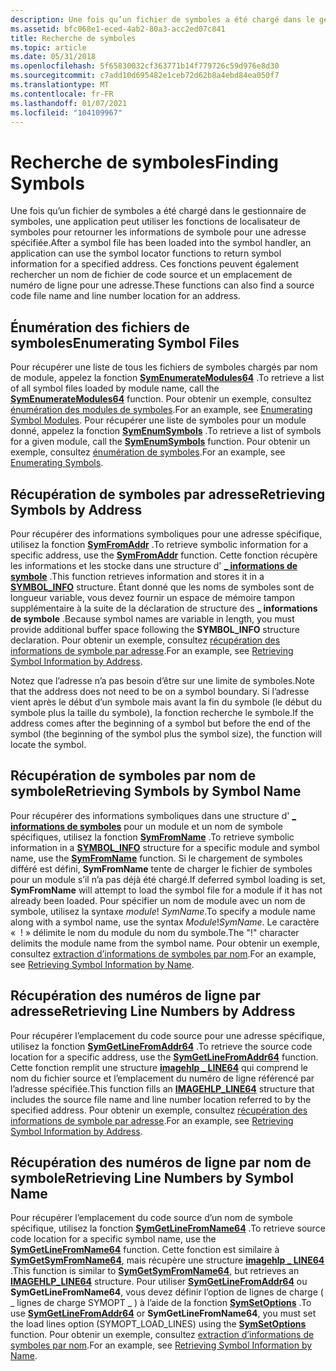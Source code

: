 ```yaml
---
description: Une fois qu’un fichier de symboles a été chargé dans le gestionnaire de symboles, une application peut utiliser les fonctions de localisateur de symboles pour retourner les informations de symbole pour une adresse spécifiée.
ms.assetid: bfc068e1-eced-4ab2-80a3-acc2ed07c841
title: Recherche de symboles
ms.topic: article
ms.date: 05/31/2018
ms.openlocfilehash: 5f65830032cf363771b14f779726c59d976e8d30
ms.sourcegitcommit: c7add10d695482e1ceb72d62b8a4ebd84ea050f7
ms.translationtype: MT
ms.contentlocale: fr-FR
ms.lasthandoff: 01/07/2021
ms.locfileid: "104109967"
---
```

# <a name="finding-symbols"></a><span data-ttu-id="87d7d-103">Recherche de symboles</span><span class="sxs-lookup"><span data-stu-id="87d7d-103">Finding Symbols</span></span>

<span data-ttu-id="87d7d-104">Une fois qu’un fichier de symboles a été chargé dans le gestionnaire de symboles, une application peut utiliser les fonctions de localisateur de symboles pour retourner les informations de symbole pour une adresse spécifiée.</span><span class="sxs-lookup"><span data-stu-id="87d7d-104">After a symbol file has been loaded into the symbol handler, an application can use the symbol locator functions to return symbol information for a specified address.</span></span> <span data-ttu-id="87d7d-105">Ces fonctions peuvent également rechercher un nom de fichier de code source et un emplacement de numéro de ligne pour une adresse.</span><span class="sxs-lookup"><span data-stu-id="87d7d-105">These functions can also find a source code file name and line number location for an address.</span></span>

## <a name="enumerating-symbol-files"></a><span data-ttu-id="87d7d-106">Énumération des fichiers de symboles</span><span class="sxs-lookup"><span data-stu-id="87d7d-106">Enumerating Symbol Files</span></span>

<span data-ttu-id="87d7d-107">Pour récupérer une liste de tous les fichiers de symboles chargés par nom de module, appelez la fonction [**SymEnumerateModules64**](/windows/desktop/api/Dbghelp/nf-dbghelp-symenumeratemodules) .</span><span class="sxs-lookup"><span data-stu-id="87d7d-107">To retrieve a list of all symbol files loaded by module name, call the [**SymEnumerateModules64**](/windows/desktop/api/Dbghelp/nf-dbghelp-symenumeratemodules) function.</span></span> <span data-ttu-id="87d7d-108">Pour obtenir un exemple, consultez [énumération des modules de symboles](enumerating-symbol-modules.md).</span><span class="sxs-lookup"><span data-stu-id="87d7d-108">For an example, see [Enumerating Symbol Modules](enumerating-symbol-modules.md).</span></span> <span data-ttu-id="87d7d-109">Pour récupérer une liste de symboles pour un module donné, appelez la fonction [**SymEnumSymbols**](/windows/desktop/api/Dbghelp/nf-dbghelp-symenumsymbols) .</span><span class="sxs-lookup"><span data-stu-id="87d7d-109">To retrieve a list of symbols for a given module, call the [**SymEnumSymbols**](/windows/desktop/api/Dbghelp/nf-dbghelp-symenumsymbols) function.</span></span> <span data-ttu-id="87d7d-110">Pour obtenir un exemple, consultez [énumération de symboles](enumerating-symbols.md).</span><span class="sxs-lookup"><span data-stu-id="87d7d-110">For an example, see [Enumerating Symbols](enumerating-symbols.md).</span></span>

## <a name="retrieving-symbols-by-address"></a><span data-ttu-id="87d7d-111">Récupération de symboles par adresse</span><span class="sxs-lookup"><span data-stu-id="87d7d-111">Retrieving Symbols by Address</span></span>

<span data-ttu-id="87d7d-112">Pour récupérer des informations symboliques pour une adresse spécifique, utilisez la fonction [**SymFromAddr**](/windows/desktop/api/Dbghelp/nf-dbghelp-symfromaddr) .</span><span class="sxs-lookup"><span data-stu-id="87d7d-112">To retrieve symbolic information for a specific address, use the [**SymFromAddr**](/windows/desktop/api/Dbghelp/nf-dbghelp-symfromaddr) function.</span></span> <span data-ttu-id="87d7d-113">Cette fonction récupère les informations et les stocke dans une structure d' [**\_ informations de symbole**](/windows/desktop/api/DbgHelp/ns-dbghelp-symbol_info) .</span><span class="sxs-lookup"><span data-stu-id="87d7d-113">This function retrieves information and stores it in a [**SYMBOL\_INFO**](/windows/desktop/api/DbgHelp/ns-dbghelp-symbol_info) structure.</span></span> <span data-ttu-id="87d7d-114">Étant donné que les noms de symboles sont de longueur variable, vous devez fournir un espace de mémoire tampon supplémentaire à la suite de la déclaration de structure des **\_ informations de symbole** .</span><span class="sxs-lookup"><span data-stu-id="87d7d-114">Because symbol names are variable in length, you must provide additional buffer space following the **SYMBOL\_INFO** structure declaration.</span></span> <span data-ttu-id="87d7d-115">Pour obtenir un exemple, consultez [récupération des informations de symbole par adresse](retrieving-symbol-information-by-address.md).</span><span class="sxs-lookup"><span data-stu-id="87d7d-115">For an example, see [Retrieving Symbol Information by Address](retrieving-symbol-information-by-address.md).</span></span>

<span data-ttu-id="87d7d-116">Notez que l’adresse n’a pas besoin d’être sur une limite de symboles.</span><span class="sxs-lookup"><span data-stu-id="87d7d-116">Note that the address does not need to be on a symbol boundary.</span></span> <span data-ttu-id="87d7d-117">Si l’adresse vient après le début d’un symbole mais avant la fin du symbole (le début du symbole plus la taille du symbole), la fonction recherche le symbole.</span><span class="sxs-lookup"><span data-stu-id="87d7d-117">If the address comes after the beginning of a symbol but before the end of the symbol (the beginning of the symbol plus the symbol size), the function will locate the symbol.</span></span>

## <a name="retrieving-symbols-by-symbol-name"></a><span data-ttu-id="87d7d-118">Récupération de symboles par nom de symbole</span><span class="sxs-lookup"><span data-stu-id="87d7d-118">Retrieving Symbols by Symbol Name</span></span>

<span data-ttu-id="87d7d-119">Pour récupérer des informations symboliques dans une structure d' [**\_ informations de symboles**](/windows/desktop/api/DbgHelp/ns-dbghelp-symbol_info) pour un module et un nom de symbole spécifiques, utilisez la fonction [**SymFromName**](/windows/desktop/api/Dbghelp/nf-dbghelp-symfromname) .</span><span class="sxs-lookup"><span data-stu-id="87d7d-119">To retrieve symbolic information in a [**SYMBOL\_INFO**](/windows/desktop/api/DbgHelp/ns-dbghelp-symbol_info) structure for a specific module and symbol name, use the [**SymFromName**](/windows/desktop/api/Dbghelp/nf-dbghelp-symfromname) function.</span></span> <span data-ttu-id="87d7d-120">Si le chargement de symboles différé est défini, **SymFromName** tente de charger le fichier de symboles pour un module s’il n’a pas déjà été chargé.</span><span class="sxs-lookup"><span data-stu-id="87d7d-120">If deferred symbol loading is set, **SymFromName** will attempt to load the symbol file for a module if it has not already been loaded.</span></span> <span data-ttu-id="87d7d-121">Pour spécifier un nom de module avec un nom de symbole, utilisez la syntaxe *module*! *SymName*.</span><span class="sxs-lookup"><span data-stu-id="87d7d-121">To specify a module name along with a symbol name, use the syntax *Module*!*SymName*.</span></span> <span data-ttu-id="87d7d-122">Le caractère «  ! » délimite le nom du module du nom du symbole.</span><span class="sxs-lookup"><span data-stu-id="87d7d-122">The "!" character delimits the module name from the symbol name.</span></span> <span data-ttu-id="87d7d-123">Pour obtenir un exemple, consultez [extraction d’informations de symboles par nom](retrieving-symbol-information-by-name.md).</span><span class="sxs-lookup"><span data-stu-id="87d7d-123">For an example, see [Retrieving Symbol Information by Name](retrieving-symbol-information-by-name.md).</span></span>

## <a name="retrieving-line-numbers-by-address"></a><span data-ttu-id="87d7d-124">Récupération des numéros de ligne par adresse</span><span class="sxs-lookup"><span data-stu-id="87d7d-124">Retrieving Line Numbers by Address</span></span>

<span data-ttu-id="87d7d-125">Pour récupérer l’emplacement du code source pour une adresse spécifique, utilisez la fonction [**SymGetLineFromAddr64**](/windows/desktop/api/Dbghelp/nf-dbghelp-symgetlinefromaddr) .</span><span class="sxs-lookup"><span data-stu-id="87d7d-125">To retrieve the source code location for a specific address, use the [**SymGetLineFromAddr64**](/windows/desktop/api/Dbghelp/nf-dbghelp-symgetlinefromaddr) function.</span></span> <span data-ttu-id="87d7d-126">Cette fonction remplit une structure [**imagehlp \_ LINE64**](/windows/desktop/api/DbgHelp/ns-dbghelp-imagehlp_line) qui comprend le nom du fichier source et l’emplacement du numéro de ligne référencé par l’adresse spécifiée.</span><span class="sxs-lookup"><span data-stu-id="87d7d-126">This function fills an [**IMAGEHLP\_LINE64**](/windows/desktop/api/DbgHelp/ns-dbghelp-imagehlp_line) structure that includes the source file name and line number location referred to by the specified address.</span></span> <span data-ttu-id="87d7d-127">Pour obtenir un exemple, consultez [récupération des informations de symbole par adresse](retrieving-symbol-information-by-address.md).</span><span class="sxs-lookup"><span data-stu-id="87d7d-127">For an example, see [Retrieving Symbol Information by Address](retrieving-symbol-information-by-address.md).</span></span>

## <a name="retrieving-line-numbers-by-symbol-name"></a><span data-ttu-id="87d7d-128">Récupération des numéros de ligne par nom de symbole</span><span class="sxs-lookup"><span data-stu-id="87d7d-128">Retrieving Line Numbers by Symbol Name</span></span>

<span data-ttu-id="87d7d-129">Pour récupérer l’emplacement du code source d’un nom de symbole spécifique, utilisez la fonction [**SymGetLineFromName64**](/windows/desktop/api/Dbghelp/nf-dbghelp-symgetlinefromname) .</span><span class="sxs-lookup"><span data-stu-id="87d7d-129">To retrieve source code location for a specific symbol name, use the [**SymGetLineFromName64**](/windows/desktop/api/Dbghelp/nf-dbghelp-symgetlinefromname) function.</span></span> <span data-ttu-id="87d7d-130">Cette fonction est similaire à [**SymGetSymFromName64**](/windows/desktop/api/Dbghelp/nf-dbghelp-symgetsymfromname), mais récupère une structure [**imagehlp \_ LINE64**](/windows/desktop/api/DbgHelp/ns-dbghelp-imagehlp_line) .</span><span class="sxs-lookup"><span data-stu-id="87d7d-130">This function is similar to [**SymGetSymFromName64**](/windows/desktop/api/Dbghelp/nf-dbghelp-symgetsymfromname), but retrieves an [**IMAGEHLP\_LINE64**](/windows/desktop/api/DbgHelp/ns-dbghelp-imagehlp_line) structure.</span></span> <span data-ttu-id="87d7d-131">Pour utiliser [**SymGetLineFromAddr64**](/windows/desktop/api/Dbghelp/nf-dbghelp-symgetlinefromaddr) ou **SymGetLineFromName64**, vous devez définir l’option de lignes de charge ( \_ lignes de charge SYMOPT \_ ) à l’aide de la fonction [**SymSetOptions**](/windows/desktop/api/Dbghelp/nf-dbghelp-symsetoptions) .</span><span class="sxs-lookup"><span data-stu-id="87d7d-131">To use [**SymGetLineFromAddr64**](/windows/desktop/api/Dbghelp/nf-dbghelp-symgetlinefromaddr) or **SymGetLineFromName64**, you must set the load lines option (SYMOPT\_LOAD\_LINES) using the [**SymSetOptions**](/windows/desktop/api/Dbghelp/nf-dbghelp-symsetoptions) function.</span></span> <span data-ttu-id="87d7d-132">Pour obtenir un exemple, consultez [extraction d’informations de symboles par nom](retrieving-symbol-information-by-name.md).</span><span class="sxs-lookup"><span data-stu-id="87d7d-132">For an example, see [Retrieving Symbol Information by Name](retrieving-symbol-information-by-name.md).</span></span>

 

 




